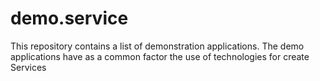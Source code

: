 # demo.service
This repository contains a list of demonstration applications. The demo applications have as a common factor the use of technologies for create Services
